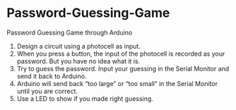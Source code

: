 # Password-Guessing-Game
Password Guessing Game through Arduino

1. Design a circuit using a photocell as input.
2. When you press a button, the input of the photocell is recorded as your password. But you have no idea what it is.
3. Try to guess the password. Input your guessing in the Serial Monitor and send it back to Arduino.
4. Arduino will send back “too large” or “too small” in the Serial Monitor until you are correct.
5. Use a LED to show if you made right guessing.
